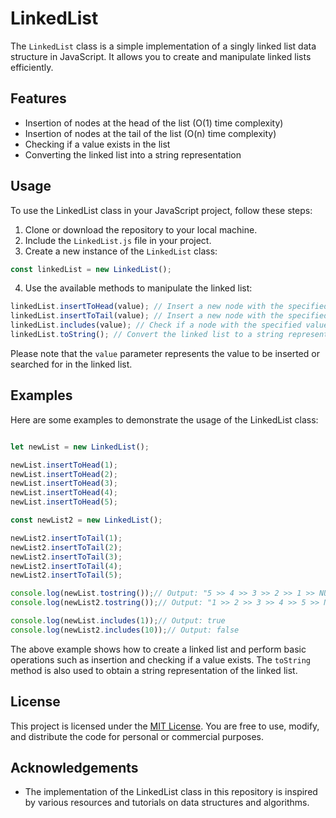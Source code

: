 
# LinkedList

The `LinkedList` class is a simple implementation of a singly linked list data structure in JavaScript. It allows you to create and manipulate linked lists efficiently.

## Features

- Insertion of nodes at the head of the list (O(1) time complexity)
- Insertion of nodes at the tail of the list (O(n) time complexity)
- Checking if a value exists in the list
- Converting the linked list into a string representation

## Usage

To use the LinkedList class in your JavaScript project, follow these steps:

1. Clone or download the repository to your local machine.
2. Include the `LinkedList.js` file in your project.
3. Create a new instance of the `LinkedList` class:

```javascript
const linkedList = new LinkedList();
```

4. Use the available methods to manipulate the linked list:

```javascript
linkedList.insertToHead(value); // Insert a new node with the specified value at the head of the list
linkedList.insertToTail(value); // Insert a new node with the specified value at the tail of the list
linkedList.includes(value); // Check if a node with the specified value exists in the list
linkedList.toString(); // Convert the linked list to a string representation
```

Please note that the `value` parameter represents the value to be inserted or searched for in the linked list.

## Examples

Here are some examples to demonstrate the usage of the LinkedList class:

```javascript

let newList = new LinkedList();

newList.insertToHead(1);
newList.insertToHead(2);
newList.insertToHead(3);
newList.insertToHead(4);
newList.insertToHead(5);

const newList2 = new LinkedList();

newList2.insertToTail(1);
newList2.insertToTail(2);
newList2.insertToTail(3);
newList2.insertToTail(4);
newList2.insertToTail(5);

console.log(newList.tostring());// Output: "5 >> 4 >> 3 >> 2 >> 1 >> NULL"
console.log(newList2.tostring());// Output: "1 >> 2 >> 3 >> 4 >> 5 >> NULL"

console.log(newList.includes(1));// Output: true
console.log(newList2.includes(10));// Output: false

```

The above example shows how to create a linked list and perform basic operations such as insertion and checking if a value exists. The `toString` method is also used to obtain a string representation of the linked list.

## License

This project is licensed under the [MIT License](LICENSE). You are free to use, modify, and distribute the code for personal or commercial purposes.

## Acknowledgements

- The implementation of the LinkedList class in this repository is inspired by various resources and tutorials on data structures and algorithms.

